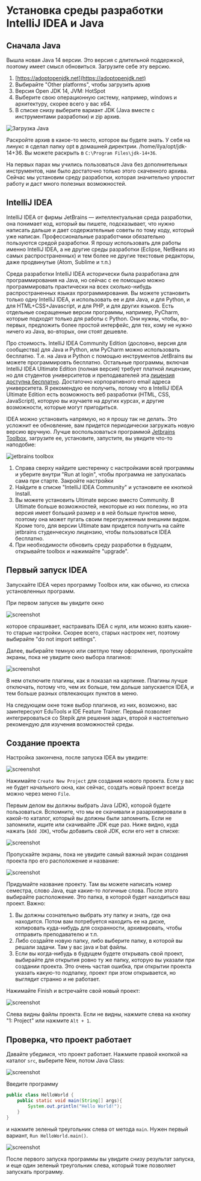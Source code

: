 # Установка среды разработки IntelliJ IDEA и Java

## Сначала Java

Вышла новая Java 14 версии. Это версия с длительной 
поддержкой, поэтому имеет смысл обновиться. Загрузите себе
эту версию.

1. [https://adoptopenjdk.net](https://adoptopenjdk.net)
1. Выбирайте "Other platforms", чтобы загрузить архив
1. Версия Open JDK 14, JVM: HotSpot
1. Выберите свою операционную систему, например, windows
и архитектуру, скорее всего у вас x64.
1. В списке снизу выберите вариант JDK (Java вместе с инструментами
разработки) и zip архив.  

![Загрузка Java](java-download.png)

Раскройте архив в какое-то место, которое вы будете знать. У себя на линукс я сделал папку opt в домашней
директрии. /home/ilya/opt/jdk-14+36. Вы можете раскрыть в `C:\Program Files\jdk-14+36`.

На первых парах мы учились пользоваться Java без дополнительных инструментов, нам было достаточно
только этого скаченного архива. Сейчас мы установим среду разработки, которая значительно упростит работу
и даст много полезных возможностей.

## IntelliJ IDEA

IntelliJ IDEA от фирмы JetBrains — интеллектуальная среда разработки, она понимает код, который вы пишете,
подсказывает, что
нужно написать дальше и дает содержательные советы по тому коду, который уже написан. Профессиональные 
разработчики обязательно пользуются средой разработки.
Я прошу использовать для работы именно IntelliJ IDEA, а не другие среды разработки (Eclipse, NetBeans из
самых распространенных) и тем более не другие текстовые редакторы, даже продвинутые (Atom, Sublime и т.п.)

Среда разработки IntelliJ IDEA исторически была разработана для программирования на Java, но сейчас
с ее помощью можно программировать практически на всех сколько-нибудь распространенных языках программирования.
Вы можете установить только одну IntelliJ IDEA, и использовать ее и для Java, и для Python,
и для HTML+CSS+Javascript, и для PHP, и для других языков. Есть отдельные сокращенные версии программы, например,
PyCharm, которые подходят только для работы с Python. Они нужны, чтобы, во-первых, предложить более простой
интерфейс, для тех, кому не нужно ничего из Java, во-вторых, они стоят дешевле.

Про стоимость. IntelliJ IDEA Community Edition (дословно, версия для сообщества) для Java и Python, или PyCharm
можно использовать бесплатно. Т.е. на Java и Python с помощью инструментов JetBrains вы можете программировть
бесплатно. Остальные программы, включая IntelliJ IDEA Ultimate Edition (полная версия) требует платной лицензии,
но для студентов университетов и преподавателей эта [лицензия доступна бесплатно](https://www.jetbrains.com/ru-ru/community/education/#students).
Достаточно корпоративного email адреса университета. Я рекомендую ее получить, потому что в IntelliJ IDEA
Ultimate Edition есть возможность веб разработки (HTML, CSS, JavaScript), которую вы изучаете на других
курсах, и другие возможности, которые могут пригодиться.

IDEA можно установить напрямую, но я прошу так не делать. Это усложнит ее обновление, вам придется периодически
загружать новую версию вручную. Лучше воспользоваться программой [Jetbrains Toolbox](https://www.jetbrains.com/toolbox-app/),
загрузите ее, установите, запустите, вы увидите что-то наподобие:

![jetbrains toolbox](toolbox.png)

1. Справа сверху найдите шестеренку с настройками всей программы и уберите внутри "Run at login", чтобы программа
не запускалась сама при старте. Закройте настройки
1. Найдите в списке "IntelliJ IDEA Community" и установите ее кнопкой Install.
1. Вы можете установить Ultimate версию вместо Community. В Ultimate больше возможностей, некоторые из них
полезны, но эта версия имеет больший размер и в ней больше пунктов меню, поэтому она может пугать своим
перегруженным внешним видом. Кроме того, для версии Ultimate вам придется получить на сайте
jetbrains студенческую лицензию, чтобы пользоваться IDEA бесплатно.
1. При необходимости обновить среду разработки в будущем, открывайте toolbox и нажимайте "upgrade".

## Первый запуск IDEA

Запускайте IDEA через программу Toolbox или, как обычно, из списка установленных
программ.

При первом запуске вы увидите окно

![screenshot](copy-settings.png)

которое спрашивает, настраивать IDEA с нуля, или можно взять какие-то старые настройки. Скорее всего,
старых настроек нет, поэтому выбирайте "do not import settings".

Далее, выбирайте темную или светлую тему оформления, пропускайте экраны, пока не увидите окно выбора
плагинов:

![screenshot](plugins.png)

В нем отключите плагины, как я показал на картинке. Плагины лучше отключать, потому что, чем их больше,
тем дольше запускаетcя IDEA, и тем больше разных отвлекающих пунктов в меню. 

На следующем окне тоже выбор плагинов, из них, возможно, вас заинтересуют EduTools и IDE Feature
Trainer. Первый позволяет интегрироваться со Stepik для решения задач, второй я настоятельно рекомендую
для изучения возможностей среды.

## Создание проекта

Настройка закончена, после запуска IDEA вы увидите:

![screenshot](create-project.png)

Нажимайте `Create New Project` для создания нового проекта. Если у вас не будет начального окна, как сейчас,
создать новый проект всегда можно через меню `File`.

Первым делом вы должны выбрать Java (JDK), которой
будете пользоваться. Вспомните, что мы ее скачивали и разархивировали в какой-то каталог, который вы должны
были запомнить. Если не запомнили, ищите или скачивайте JDK еще раз. Ниже видно, куда нажать (`Add JDK`),
чтобы добавить свой JDK, если его нет в списке:

![screenshot](select-jdk.png)

Пропускайте экраны, пока не увидите самый важный экран создания проекта про его расположение и название:

![screenshot](choose-location.png)

Придумайте название проекту. Там вы можете написать номер семестра, слово Java, еще какие-то логичные
слова. После этого выбирайте расположение. Это папка, в которой будет находиться ваш проект. Важно:

1. Вы должны сознательно выбрать эту папку и знать, где она находится. Потом вам потребуется находить
ее на диске, копировать куда-нибудь для сохранности, архивировать, чтобы отправить преподавателю и т.п.
1. Либо создайте новую папку, либо выберите папку, в которой вы решали задачи. Там у вас java и bat файлы.
1. Если вы когда-нибудь в будущем будете открывать свой проект, выбирайте для открытия ровно ту же папку,
которую вы указали при создании проекта. Это очень частая ошибка, при открытии проекта указать какую-то
подпапку, проект при этом открывается, но выглядит странно и не работает.

Нажимайте Finish и встречайте свой новый проект:

![screenshot](new-project.png)

Слева видны файлы проекта. Если не видны, нажмите слева на кнопку "1: Project" или нажмите `Alt + 1`.

## Проверка, что проект работает

Давайте убедимся, что проект работает. Нажмите правой кнопкой на каталог `src`, выберите New, потом Java Class:

![screenshot](create-new-file.apng)

Введите программу

```java
public class HelloWorld {
    public static void main(String[] args){
        System.out.println("Hello World!");
    }
}
```

и нажмите зеленый треугольник слева от метода `main`. Нужен первый вариант, `Run HelloWorld.main()`.

![screenshot](run.png)

После первого запуска программы вы увидите снизу результат запуска, и еще один зеленый треугольник слева, который
тоже позволяет запускать программу.

